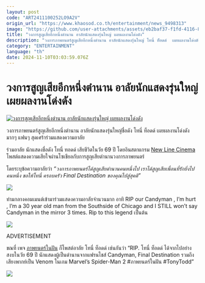 ```yaml
---
layout: post
code: "ART2411100252LO9A2V"
origin_url: "https://www.khaosod.co.th/entertainment/news_9498313"
image: "https://github.com/user-attachments/assets/eb2baf37-f1fd-4116-8ad8-ef070a975c1b"
title: "วงการสูญเสียอีกหนึ่งตำนาน อาลัยนักแสดงรุ่นใหญ่ เผยผลงานโด่งดัง"
description: "วงการภาพยนตร์สูญเสียอีกหนึ่งตำนาน อาลัยนักแสดงรุ่นใหญ่ โทนี่ ท็อดด์  เผยผลงานโด่งดังแฟนๆ สุดเศร้าร่วมแสดงความอาลัย ร่วมอาลัย นักแสดงชื่อดัง โทนี่ ทอดด์"
category: "ENTERTAINMENT"
language: "th"
date: 2024-11-10T03:03:59.076Z
---
```


# วงการสูญเสียอีกหนึ่งตำนาน อาลัยนักแสดงรุ่นใหญ่ เผยผลงานโด่งดัง

[![วงการสูญเสียอีกหนึ่งตำนาน อาลัยนักแสดงรุ่นใหญ่ เผยผลงานโด่งดัง](https://www.khaosod.co.th/wpapp/uploads/2024/11/riptony1011679998.jpg "วงการสูญเสียอีกหนึ่งตำนาน อาลัยนักแสดงรุ่นใหญ่ เผยผลงานโด่งดัง")](https://www.khaosod.co.th/wpapp/uploads/2024/11/riptony1011679998.jpg)

วงการภาพยนตร์สูญเสียอีกหนึ่งตำนาน อาลัยนักแสดงรุ่นใหญ่ชื่อดัง โทนี่ ท็อดด์ เผยผลงานโด่งดังมากๆ แฟนๆ สุดเศร้าร่วมแสดงความอาลัย

ร่วมอาลัย นักแสดงชื่อดัง โทนี่ ทอดด์ เสียชีวิตในวัย 69 ปี โดยอินสตาแกรม [New Line Cinema](https://www.instagram.com/newlinecinema/?utm_source=ig_embed&ig_rid=2ea599a7-b1c4-429b-97d8-509d9466b22a) โพสต์แสดงความเสียใจผ่านโซเชียลกับการสูญเสียตำนานวงการภาพยนตร์

โดยระบุข้อความอาลัยว่า _“วงการภาพยนตร์ได้สูญเสียตำนานคนหนึ่งไป เราได้สูญเสียเพื่อนที่รักยิ่งไปคนหนึ่ง ขอให้โทนี่ ครอบครัว Final Destination ของคุณไปสู่สุคติ”_

[![](https://www.khaosod.co.th/wpapp/uploads/2024/11/riptony1011671.jpg)](https://www.khaosod.co.th/wpapp/uploads/2024/11/riptony1011671.jpg)

ท่ามกลางคอมเมนต์เข้ามาร่วมแสดงความอาลัยจำนวนมาก อาทิ RIP our Candyman , I’m hurt , I’m a 30 year old man from the Southside of Chicago and I STILL won’t say Candyman in the mirror 3 times. Rip to this legend เป็นต้น

[![](https://www.khaosod.co.th/wpapp/uploads/2024/11/riptony1011673.jpg)](https://www.khaosod.co.th/wpapp/uploads/2024/11/riptony1011673.jpg)

ADVERTISEMENT

ขณที่ เพจ [ภาพยนตร์ในฝัน](https://www.facebook.com/FilmsInDream) ก็โพสต์อาลัย โทนี่ ท็อดด์ เช่นกันว่า “RIP. โทนี่ ท็อดด์ ได้จากไปอย่างสงบในวัย 69 ปี นักแสดงผู้เป็นตำนานจากแฟรนไชส์ Candyman, Final Destination รวมถึงเสียงพากย์เป็น Venom ในเกม Marvel’s Spider-Man 2 #ภาพยนตร์ในฝัน #TonyTodd”

[![](https://www.khaosod.co.th/wpapp/uploads/2024/11/riptony1011672.jpg)](https://www.khaosod.co.th/wpapp/uploads/2024/11/riptony1011672.jpg)